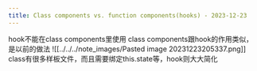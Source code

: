 ```yaml
---
title: Class components vs. function components(hooks) - 2023-12-23
---
```


hook不能在class components里使用
class components跟hook的作用类似，是以前的做法
![[../../../note_images/Pasted image 20231223205337.png]]
class有很多样板文件，而且需要绑定this.state等，hook则大大简化